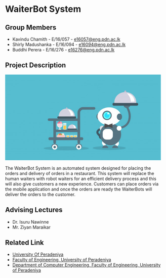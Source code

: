 # WaiterBot System

## Group Members
- Kavindu Chamith - E/16/057 - e16057@eng.pdn.ac.lk
- Shirly Madushanka - E/16/094 - e16094@eng.pdn.ac.lk
- Buddhi Perera - E/16/276 - e16276@eng.pdn.ac.lk

## Project Description

![](../images/main.jpg)

The WaiterBot System is an automated system designed for placing the orders and delivery of orders in a restaurant. This system will replace the human waiters with robot waiters for an efficient delivery process and this will also give customers a new experience. Customers can place orders via the mobile application and once the orders are ready the WaiterBots will deliver the orders to the customer.

## Advising Lectures
- Dr. Isuru Nawinne
- Mr. Ziyan Maraikar

## Related Link
 - [University Of Peradeniya](https://www.pdn.ac.lk/)
 - [Faculty of Engineering, University of Peradeniya](http://eng.pdn.ac.lk/)
 - [Department of Computer Engineering, Faculty of Engineering, University of Peradeniya](http://www.ce.pdn.ac.lk/)